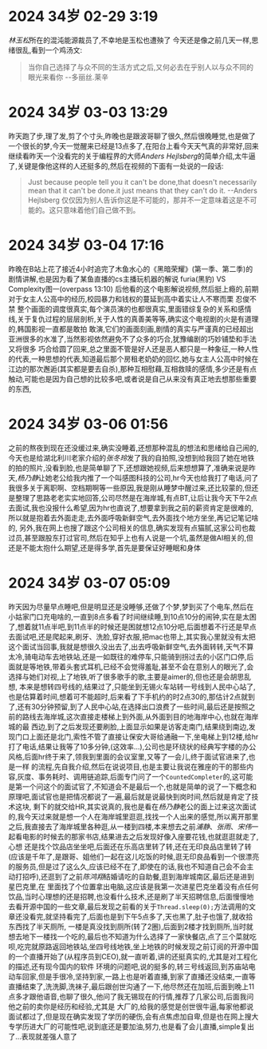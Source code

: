 # 2024 34岁 02-29 3:19
*林玉松*所在的混沌能源裁员了,不幸地是玉松也遭殃了
今天还是像之前几天一样,思绪很乱,看到一个鸡汤文:
> 当你自己选择了与众不同的生活方式之后,又何必去在乎别人以与众不同的眼光来看你
>                                                   --多丽丝.莱辛
> 
# 2024 34岁 03-03 13:29
昨天跑了步,理了发,剪了个寸头,昨晚也是跟波哥聊了很久,然后很晚睡觉,也是做了一个很长的梦,今天一觉醒来已经是13点多了,在阳台上看今天天气真的非常好,回来继续看昨天一个没看完的关于编程界的大师*Anders Hejlsberg*的简单介绍,太牛逼了,关键是像他这样的人还挺多的,然后在视频的下面有一处说的一段话:
> Just because people tell you it can't be done,that doesn't necessarily mean that it can't be done.it just means that they can't do it.
>                                                                                                            --Anders Hejlsberg
> 仅仅因为别人告诉你这是不可能的，那并不一定意味着这是不可能的。这只意味着他们自己做不到。
# 2024 34岁 03-04 17:16
昨晚在B站上花了接近4小时追完了木鱼水心的《黑暗荣耀》(第一季、第二季)的剧情讲解,也是因为看了某鱼直播的cs主播玩机器的解说 furia(黑豹) VS Complexity图一(overpass 13:10) 后他看的这个电影解说视频,然后挺上瘾的,前期对于女主人公高中的经历,校园暴力和钱权的蔓延到高中着实让人不寒而栗 忍俊不禁
整个画面的调度很真实,每个演员演的也都很真实,里面错综复杂的关系和感情线,关于复仇过程的层层剖析,关于人性的真善美等等,确实这个电视剧的火是有道理的,韩国影视一直都是敢拍 敢演,它们的画面刻画,剧情的真实与严谨真的已经超出亚洲很多的水准了,当然影视依然避免不了众多的巧合,犹豫编剧的巧妙铺垫和手法又将很多
巧合给圆了回来,总之里面不管是好人还是恶人都只是一种象征,一种人性的代表,一种思想的代表,知道最后那个房租老奶奶的回忆,她与女主人公高中时候在江边的那次邂逅(其实都是要去自杀),那种互相慰藉,互相救赎的感情,多少还是有点触动,可能也是因为自己想的比较多吧,或者说是自己从来没有真正地去想那些重要的东西,
# 2024 34岁 03-06 01:56
之前的熬夜到现在还没缓过来,确实没睡着,还想那种混乱的想法和思绪给自己闹的,今天也是给湖北利川老家介绍的*张冬玲*发了我的自拍照,没想到给我回了她在地铁的拍的照片,没看到脸,也是简单聊了下,还想跟她视频,后来想想算了,准确来说是昨天,*杨乃静*让她老公给我内推了一个叫感图科技的公司,hr今天也给我打了电话,问了
我很多关于离职啊、空档期啊等一些原因,我是刚从睡梦中醒过来,还比较蒙的,但还是整理了思路老老实实地回答,公司尽然是在海岸城,有点BT,让后让我今天下午2点去面试,我也没报什么希望,因为hr也直说了,想要拿到我之前的薪资肯定是很难的,所以就是抱着去外面走走,去外面呼吸新鲜空气,去外面找个地方坐坐,再记记笔记啥的,
另外,我在网上也搜了跟这个公司相关的信息,确实发现有点猫腻,这家公司也裁过员,甚至跟股东打过官司,然后在知乎上也有人说是一个坑,虽然是做AI相关的,但还是不能太抱什么期望,还是得多学,首先是要保证好睡眠和身体
# 2024 34岁 03-07 05:09
昨天因为尽量早点睡吧,但是明显还是没睡够,还做了个梦,梦到买了个电车,然后在小姑家门口充电啥的,一直到8点多看了时间继续睡,到10点10分的闹钟,实在是太困了,想着就11点半吧,到11点半的时候还是困就想12点10分吧,后面想着不行还是早点去面试吧,还是爬起来,刷牙、洗脸,穿好衣服,把mac也带上,其实我心里就没有太把
这个面试当回事,我就是想很久没出去了,出去呼吸新鲜空气,去外面转转,天气不算太冷,骑电动车去地铁站,还是一如既往的难停车,只能骑到拐过去的小区门口停,后面就是等地铁,带着头套式耳机,已经不会觉得羞耻,甚至不会在意别人的眼光了,会选择与她们对视,上了地铁,听了很多歌手的歌,主要是aimer的,但也还是会胡思乱想,
本来是想转四号线的,结果过了,只能坐到无锡火车站转一号线到人民中心站了,也是估算着时间,想着可不能超时,后来看了下手机约的时2点30的,那估计2点就到了,还有30分钟预留,到了人民中心站,在选择出口浪费了一些时间,最后还是按照之前的路线去海岸城,这次直接走楼梯上到外面,从外面到目的地海岸中心,也就在海岸城的最
西边,到了之后发现还要刷脸,上面显示如果是访客走南门,结果绕到南边,发现门口上面还是北门,索性不管了直接让保安大哥给通融一下,坐电梯上到12楼,给hr打了电话,结果让我等了10多分钟,(这效率...),公司也是环绕状的经典写字楼的办公风格,后面hr终于来了,领我到里面的会议室里,又等了一会儿,终于面试官进来了,也是一样
的流程,先自我介绍,然后在说说项目,也是主要让我说在雅座的干的那些内容,灰度、事务耗时、调用链追踪,后面专门问了一个`CountedCompleter`的,这可能是第一个问这个的面试官了,不知道会不是最后一个,也就是简单的说了一下概念和原理吧,面试官也是把情况都说了一遍,最后就是说最快到岗时间,然后就是肯定了技术这块,
剩下的就交给HR,其实说真的,我也是看在*杨乃静*老公的面上过来这次面试的,我今天过来就是想一个人在海岸城里逛逛,找找一个人出来的感觉,所以离开那里之后,我直接去了海岸城里各种逛,从一楼到四楼,本来想去之前*浦静*、*张雨*、*宋伟*一起看电影的时候去的那家书店,结果进去之后发现好像入座要花钱,也就逛逛就走了,心想
还是找个饮品店坐坐吧,后面还在乐高店里转了转,还在无印良品店里转了转(应该是千年了,是跟哥、姐他们一起在这儿吃饭的时候,逛无印良品看到一个很漂亮的服务员,但是过了这么久,应该已经不在了,即使在的话,我也不知道自己会不会主动打招呼),还逛到了之前*陈鸿翔*结婚请吃的自助餐,逛到海岸城南区,最后还是进到星巴克里,在
里面找了个位置拿出电脑,这应该是我第一次进星巴克坐着没有点任何饮品,当时心理想的还是招聘,也没看什么技术,还是刷了半天招聘信息,后面慢慢地去看开源中国的一些文章,最后发现之前看的关于`Thread.sleep(0);`方法调用的文章还没看完,就坚持看完了,后面也是到下午5点多了,天也黑了,肚子也饿了,就收拾东西找了半天厕所,
一楼是真没找到厕所(转了2圈),后面到2楼才找到厕所,当时就想去地下一楼找一个吃的,最后也不知道为什么选择了一家快餐店,点了三个菜就吃呗,吃完就原路返回地铁站,坐四号线地铁,坐上地铁的时候发现之前订阅的开源中国的一个直播开始了(从程序员到CEO),就一直听着,讲的还挺真实的,尤其是对工程化的描述,还有现今国内的软件
环境的问题吧,说的挺多的,转三号线返回,到苏庙站电动车回家,但是手很冷,坚持到家,一路上也是听着直播,到家了直播还没结束,一直等直播结束了,洗洗脚,洗袜子,最后跟创世沟通了一下,他尽然还在加班,后面到晚上11点多才跟他语音,也聊了很久,他问了我无锡现在的行情,推荐了几家公司,后面我问他之前的卖你是经历和经验,尤其是
大厂的,给我的感觉是创世很牛逼,每家他都说面试都过了,但是现在确实发现了学历的硬伤,会有点焦虑加自卑,但是也在网上搜大专学历进大厂的可能性吧,说到底还是要加油,努力,也是看了会儿直播,simple复出了...表现就差强人意了